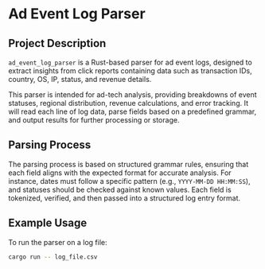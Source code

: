 # Ad Event Log Parser

## Project Description
`ad_event_log_parser` is a Rust-based parser for ad event logs, designed to extract insights from click reports containing data such as transaction IDs, country, OS, IP, status, and revenue details.

This parser is intended for ad-tech analysis, providing breakdowns of event statuses, regional distribution, revenue calculations, and error tracking. It will read each line of log data, parse fields based on a predefined grammar, and output results for further processing or storage.

## Parsing Process
The parsing process is based on structured grammar rules, ensuring that each field aligns with the expected format for accurate analysis. For instance, dates must follow a specific pattern (e.g., `YYYY-MM-DD HH:MM:SS`), and statuses should be checked against known values. Each field is tokenized, verified, and then passed into a structured log entry format.

## Example Usage
To run the parser on a log file:

```bash
cargo run -- log_file.csv
